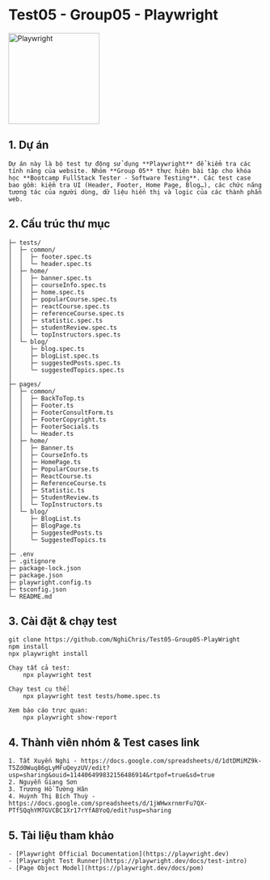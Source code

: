 # Test05 - Group05 - Playwright

<img src="https://playwright.dev/img/playwright-logo.svg" alt="Playwright" width="180"/>

## 1. Dự án
    Dự án này là bộ test tự động sử dụng **Playwright** để kiểm tra các tính năng của website. Nhóm **Group 05** thực hiện bài tập cho khóa học **Bootcamp FullStack Tester - Software Testing**. Các test case bao gồm: kiểm tra UI (Header, Footer, Home Page, Blog…), các chức năng tương tác của người dùng, dữ liệu hiển thị và logic của các thành phần web.

## 2. Cấu trúc thư mục

```
├─ tests/
│  ├─ common/
│  │  ├─ footer.spec.ts
│  │  └─ header.spec.ts
│  ├─ home/
│  │  ├─ banner.spec.ts
│  │  ├─ courseInfo.spec.ts
│  │  ├─ home.spec.ts
│  │  ├─ popularCourse.spec.ts
│  │  ├─ reactCourse.spec.ts
│  │  ├─ referenceCourse.spec.ts
│  │  ├─ statistic.spec.ts
│  │  ├─ studentReview.spec.ts
│  │  └─ topInstructors.spec.ts
│  └─ blog/
│     ├─ blog.spec.ts
│     ├─ blogList.spec.ts
│     ├─ suggestedPosts.spec.ts
│     └─ suggestedTopics.spec.ts
│
├─ pages/
│  ├─ common/
│  │  ├─ BackToTop.ts
│  │  ├─ Footer.ts
│  │  ├─ FooterConsultForm.ts
│  │  ├─ FooterCopyright.ts
│  │  ├─ FooterSocials.ts
│  │  └─ Header.ts
│  ├─ home/
│  │  ├─ Banner.ts
│  │  ├─ CourseInfo.ts
│  │  ├─ HomePage.ts
│  │  ├─ PopularCourse.ts
│  │  ├─ ReactCourse.ts
│  │  ├─ ReferenceCourse.ts
│  │  ├─ Statistic.ts
│  │  ├─ StudentReview.ts
│  │  └─ TopInstructors.ts
│  └─ blog/
│     ├─ BlogList.ts
│     ├─ BlogPage.ts
│     ├─ SuggestedPosts.ts
│     └─ SuggestedTopics.ts
│
├─ .env
├─ .gitignore
├─ package-lock.json
├─ package.json
├─ playwright.config.ts
├─ tsconfig.json
└─ README.md
```

## 3. Cài đặt & chạy test
    git clone https://github.com/NghiChris/Test05-Group05-PlayWright
    npm install
    npx playwright install

    Chạy tất cả test:
        npx playwright test
    
    Chạy test cụ thể:
        npx playwright test tests/home.spec.ts

    Xem báo cáo trực quan:
        npx playwright show-report


## 4. Thành viên nhóm & Test cases link
    1. Tất Xuyến Nghi - https://docs.google.com/spreadsheets/d/1dtDMiMZ9k-T5Zd0Wuq86gLyMFuQeyzUV/edit?usp=sharing&ouid=114406499832156486914&rtpof=true&sd=true
    2. Nguyễn Giang Sơn
    3. Trương Hồ Tường Hân
    4. Huỳnh Thị Bích Thuỳ - https://docs.google.com/spreadsheets/d/1jWHwxrnmrFu7QX-PTfSQqhYM7GVCBC1Xr17rYfA8YoQ/edit?usp=sharing


## 5. Tài liệu tham khảo
    - [Playwright Official Documentation](https://playwright.dev)
    - [Playwright Test Runner](https://playwright.dev/docs/test-intro)
    - [Page Object Model](https://playwright.dev/docs/pom)


